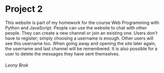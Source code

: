 # Project 2

This website is part of my homework for the course Web Programming with Python and JavaScript.
People can use the website to chat with other people. They can create a new channel or join an existing one.
Users don't have to register; simply choosing a username is enough. Other users will see this username too.
When going away and opening the site later again, the username and last channel will be remembered.
It is also possible for a user to delete the messages they have sent themselves.

###### Leony Brok